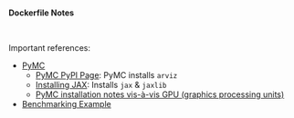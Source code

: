 <br>

**Dockerfile Notes**

<br>

Important references:

* [PyMC](https://www.pymc.io/welcome.html)
  * [PyMC PyPI Page](https://pypi.org/project/pymc/): PyMC installs `arviz`
  * [Installing JAX](https://github.com/google/jax#installation): Installs `jax` & `jaxlib`
  * [PyMC installation notes vis-à-vis GPU (graphics processing units)](https://www.pymc-labs.io/blog-posts/pymc-stan-benchmark/#:~:text=worked%20for%20me%3A-,Install,-PyMC%20v4%20following)
* [Benchmarking Example](https://www.pymc-labs.io/blog-posts/pymc-stan-benchmark/)

<br>
<br>

<br>
<br>

<br>
<br>

<br>
<br>